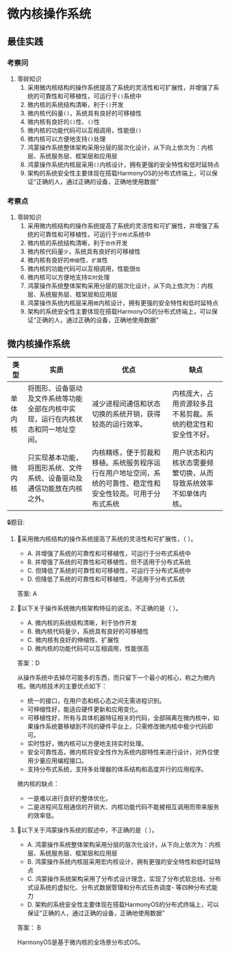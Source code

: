 # 微内核操作系统


## 最佳实践

### 考察问

1. 零碎知识
    1. 采用微内核结构的操作系统提高了系统的灵活性和可扩展性，并增强了系统的可靠性和可移植性，可运行于`()`系统中
    2. 微内核的系统结构清晰，利于`()`开发
    3. 微内核代码量`()`，系统具有良好的可移植性
    4. 微内核有良好的`()`性、`()`性
    5. 微内核的功能代码可以互相调用，性能很`()`
    6. 微内核可以方便地支持`()`处理
    7. 鸿蒙操作系统整体架构采用分层的层次化设计，从下向上依次为：内核层、系统服务层、框架层和应用层
    8. 鸿蒙操作系统内核层采用`()`内核设计，拥有更强的安全特性和低时延特点
    9. 架构的系统安全性主要体现在搭载HarmonyOS的分布式终端上，可以保证“正确的人，通过正确的设备，正确地使用数据”

### 考察点

1. 零碎知识
    1. 采用微内核结构的操作系统提高了系统的灵活性和可扩展性，并增强了系统的可靠性和可移植性，可运行于`分布式`系统中
    2. 微内核的系统结构清晰，利于`协作`开发
    3. 微内核代码量`少`，系统具有良好的可移植性
    4. 微内核有良好的`伸缩`性、`扩展`性
    5. 微内核的功能代码可以互相调用，性能很`低`
    6. 微内核可以方便地支持`实时`处理
    7. 鸿蒙操作系统整体架构采用分层的层次化设计，从下向上依次为：内核层、系统服务层、框架层和应用层
    8. 鸿蒙操作系统内核层采用`微`内核设计，拥有更强的安全特性和低时延特点
    9. 架构的系统安全性主要体现在搭载HarmonyOS的分布式终端上，可以保证“正确的人，通过正确的设备，正确地使用数据”

## 微内核操作系统
|类型|实质|优点|缺点|
| ---- | ---- | ---- | ---- |
|单体内核|将图形、设备驱动及文件系统等功能全部在内核中实现，运行在内核状态和同一地址空间。|减少进程间通信和状态切换的系统开销，获得较高的运行效率。|内核庞大，占用资源较多且不易剪裁。系统的稳定性和安全性不好。|
|微内核|只实现基本功能，将图形系统、文件系统、设备驱动及通信功能放在内核之外。|内核精练，便于剪裁和移植。系统服务程序运行在用户地址空间，系统的可靠性、稳定性和安全性较高。可用于分布式系统|用户状态和内核状态需要频繁切换，从而导致系统效率不如单体内核。| 


🔒题目:

1. 🔴采用微内核结构的操作系统提高了系统的灵活性和可扩展性，（  ）。
    - A. 并增强了系统的可靠性和可移植性，可运行于分布式系统中
    - B. 并增强了系统的可靠性和可移植性，但不适用于分布式系统
    - C. 但降低了系统的可靠性和可移植性，可运行于分布式系统中
    - D. 但降低了系统的可靠性和可移植性，不适用于分布式系统 

    答案: A

2. 🔴以下关于操作系统微内核架构特征的说法，不正确的是（  ）。
    - A. 微内核的系统结构清晰，利于协作开发
    - B. 微内核代码量少，系统具有良好的可移植性
    - C. 微内核有良好的伸缩性、扩展性
    - D. 微内核的功能代码可以互相调用，性能很高

    答案：D

    从操作系统中去掉尽可能多的东西，而只留下一个最小的核心，称之为微内核。微内核技术的主要优点如下：

    - 统一的接口，在用户态和核心态之间无需进程识别。
    - 可伸缩性好，能适应硬件更新和应用变化。
    - 可移植性好，所有与具体机器特征相关的代码，全部隔离在微内核中，如果操作系统要移植到不同的硬件平台上，只需修改微内核中极少代码即可。
    - 实时性好，微内核可以方便地支持实时处理。
    - 安全可靠性高，微内核将安全性作为系统内部特性来进行设计，对外仅使用少量应用编程接口。
    - 支持分布式系统，支持多处理器的体系结构和高度并行的应用程序。

    微内核的缺点：
    - 一是难以进行良好的整体优化，
    - 二是进程间互相通信的开销大、内核功能代码不能被相互调用而带来服务的效率低。

3. 🔴以下关于鸿蒙操作系统的叙述中，不正确的是（  ）。
    - A. 鸿蒙操作系统整体架构采用分层的层次化设计，从下向上依次为：内核层、系统服务层、框架层和应用层 
    - B. 鸿蒙操作系统内核层采用宏内核设计，拥有更强的安全特性和低时延特点
    - C. 鸿蒙操作系统架构采用了分布式设计理念，实现了分布式软总线、分布式设系统的虚拟化、分布式数据管理和分布式任务调度- 等四种分布式能力
    - D. 架构的系统安全性主要体现在搭载HarmonyOS的分布式终端上，可以保证“正确的人，通过正确的设备，正确地使用数据”

    答案： B

    HarmonyOS是基于微内核的全场景分布式OS。 
